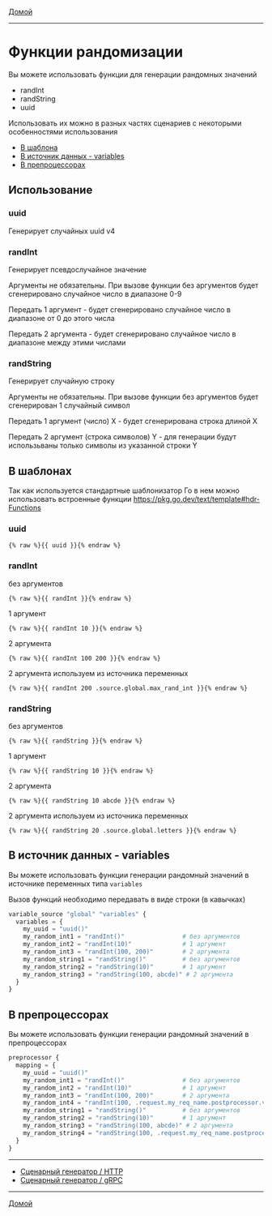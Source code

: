 [Домой](../index.md)

---

# Функции рандомизации

Вы можете использовать функции для генерации рандомных значений

- randInt
- randString
- uuid

Использовать их можно в разных частях сценариев с некоторыми особенностями использования 

- [В шаблона](#в-шаблонах)
- [В источник данных - variables](#в-источнике-данных---variables)
- [В препроцессорах](#в-препроцессорах)

## Использование

### uuid

Генерирует случайных uuid v4

### randInt

Генерирует псевдослучайное значение

Аргументы не обязательны. При вызове функции без аргументов будет сгенерировано случайное число в диапазоне 0-9

Передать 1 аргумент - будет сгенерировано случайное число в диапазоне от 0 до этого числа

Передать 2 аргумента - будет сгенерировано случайное число в диапазоне между этими числами

### randString

Генерирует случайную строку

Аргументы не обязательны. При вызове функции без аргументов будет сгенерирован 1 случайный символ

Передать 1 аргумент (число) X - будет сгенерирована строка длиной X

Передать 2 аргумент (строка символов) Y - для генерации будут использьваны только символы из указанной строки Y

## В шаблонах

Так как используется стандартные шаблонизатор Го в нем можно использовать встроенные функции
https://pkg.go.dev/text/template#hdr-Functions

### uuid

```gotemplate
{% raw %}{{ uuid }}{% endraw %}
```

### randInt

без аргументов
```gotemplate
{% raw %}{{ randInt }}{% endraw %}
```

1 аргумент
```gotemplate
{% raw %}{{ randInt 10 }}{% endraw %}
```

2 аргумента
```gotemplate
{% raw %}{{ randInt 100 200 }}{% endraw %}
```

2 аргумента используем из источника переменных
```gotemplate
{% raw %}{{ randInt 200 .source.global.max_rand_int }}{% endraw %} 
```

### randString

без аргументов
```gotemplate
{% raw %}{{ randString }}{% endraw %}
```

1 аргумент
```gotemplate
{% raw %}{{ randString 10 }}{% endraw %}
```

2 аргумента
```gotemplate
{% raw %}{{ randString 10 abcde }}{% endraw %}
```

2 аргумента используем из источника переменных
```gotemplate
{% raw %}{{ randString 20 .source.global.letters }}{% endraw %}
```

## В источник данных - variables

Вы можете использовать функции генерации рандомный значений в источнике переменных типа `variables`

Вызов функций необходимо передавать в виде строки (в кавычках)

```terraform
variable_source "global" "variables" {
  variables = {
    my_uuid = "uuid()"
    my_random_int1 = "randInt()"                # без аргументов
    my_random_int2 = "randInt(10)"              # 1 аргумент
    my_random_int3 = "randInt(100, 200)"        # 2 аргумента
    my_random_string1 = "randString()"          # без аргументов
    my_random_string2 = "randString(10)"        # 1 аргумент
    my_random_string3 = "randString(100, abcde)" # 2 аргумента
  }
}
```

## В препроцессорах

Вы можете использовать функции генерации рандомный значений в препроцессорах

```terraform
preprocessor {
  mapping = {
    my_uuid = "uuid()"
    my_random_int1 = "randInt()"                # без аргументов
    my_random_int2 = "randInt(10)"              # 1 аргумент
    my_random_int3 = "randInt(100, 200)"        # 2 аргумента
    my_random_int4 = "randInt(100, .request.my_req_name.postprocessor.var_from_response)" # 2 аргумента используем из ответа запроса my_req_name
    my_random_string1 = "randString()"          # без аргументов
    my_random_string2 = "randString(10)"        # 1 аргумент
    my_random_string3 = "randString(100, abcde)" # 2 аргумента
    my_random_string4 = "randString(100, .request.my_req_name.postprocessor.var_from_response)"  # 2 аргумента используем из ответа запроса my_req_name
  }
}
```


---

- [Сценарный генератор / HTTP](../scenario-http-generator.md)
- [Сценарный генератор / gRPC](../scenario-grpc-generator.md)

---

[Домой](../index.md)
